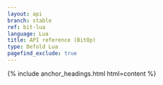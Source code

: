 ```yaml
---
layout: api
branch: stable
ref: bit-lua
language: Lua
title: API reference (BitOp)
type: Defold Lua
pagefind_exclude: true
---
```

{% include anchor_headings.html html=content %}